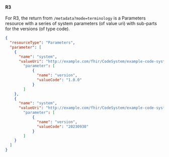 
#### R3

For R3, the return from ```/metadata?mode=terminology``` is a Parameters resource 
with a series of system parameters (of value uri) with sub-parts for the versions (of type code).

```json
{
  "resourceType": "Parameters",
  "parameter": [
    {
      "name": "system",
      "valueUri": "http://example.com/fhir/CodeSystem/example-code-system-1"
        "parameter": [
            {
              "name": "version",
              "valueCode": "1.0.0"
            }
        ]
    },
    {
      "name": "system",
      "valueUri": "http://example.com/fhir/CodeSystem/example-code-system-2"
        "parameter": [
            {
              "name": "version",
              "valueCode": "20230930"
            }
        ]
    }
  ]
}
```